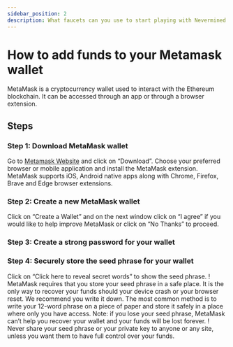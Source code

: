 ```yaml
---
sidebar_position: 2
description: What faucets can you use to start playing with Nevermined environments
---
```


# How to add funds to your Metamask wallet

MetaMask is a cryptocurrency wallet used to interact with the Ethereum blockchain. It can be accessed through an app or through a browser extension.

## Steps

### Step 1: Download MetaMask wallet

Go to [Metamask Website](https://metamask.io/) and click on “Download”. Choose your preferred browser or mobile application and install the MetaMask extension.
MetaMask supports iOS, Android native apps along with Chrome, Firefox, Brave and Edge browser extensions.

### Step 2: Create a new MetaMask wallet

Click on “Create a Wallet” and on the next window click on “I agree” if you would like to help improve MetaMask or click on “No Thanks” to proceed.


### Step 3: Create a strong password for your wallet


### Step 4: Securely store the seed phrase for your wallet

Click on “Click here to reveal secret words” to show the seed phrase.
! MetaMask requires that you store your seed phrase in a safe place. It is the only way to recover your funds should your device crash or your browser reset. We recommend you write it down. The most common method is to write your 12-word phrase on a piece of paper and store it safely in a place where only you have access. Note: if you lose your seed phrase, MetaMask can’t help you recover your wallet and your funds will be lost forever.
! Never share your seed phrase or your private key to anyone or any site, unless you want them to have full control over your funds.
